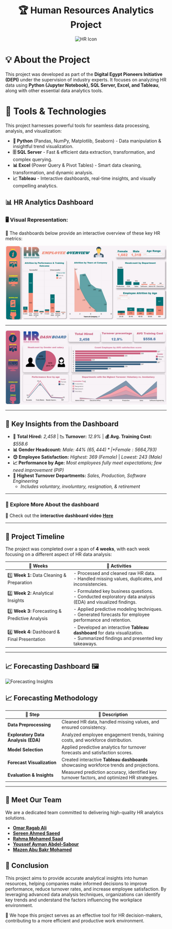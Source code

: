 <h1 align="center">🏆 Human Resources Analytics Project</h1>

<p align="center">
  <img src="https://cdn-icons-png.flaticon.com/128/3135/3135715.png" alt="HR Icon" width="200"/>
</p>



# 💡 About the Project 
This project was developed as part of the **Digital Egypt Pioneers Initiative (DEPI)** under the supervision of industry experts. It focuses on analyzing HR data using **Python (Jupyter Notebook), SQL Server, Excel, and Tableau**, along with other essential data analytics tools.  


# 🚀 Tools & Technologies

This project harnesses powerful tools for seamless data processing, analysis, and visualization:

- **🐍 Python** (Pandas, NumPy, Matplotlib, Seaborn) - Data manipulation & insightful trend visualization.
- **🗄️ SQL Server** - Fast & efficient data extraction, transformation, and complex querying.
- **📊 Excel** (Power Query & Pivot Tables) - Smart data cleaning, transformation, and dynamic analysis.
- **📈 Tableau** - Interactive dashboards, real-time insights, and visually compelling analytics.


## 📊 HR Analytics Dashboard  

### 🖥️ Visual Representation:
📌 The dashboards below provide an interactive overview of these key HR metrics:


![HR Overview Dashboard](project_image's/HR%20overview%20dashboard.jpg)  

---

![HR Summary Dashboard](project_image's/HR%20summary%20dashboard.jpg)  

---  

## 🔹 **Key Insights from the Dashboard**
- **👥 Total Hired:** *2,458* | **📉 Turnover:** *12.9%* | **💰 Avg. Training Cost:** *$558.6*  
- **📊 Gender Headcount:** *Male: 44% ($65,444)* | *Female: 56% ($64,793)*  
- **😊 Employee Satisfaction:** *Highest: 369 (Female)* | *Lowest: 243 (Male)*  
- **📈 Performance by Age:** *Most employees fully meet expectations; few need improvement (PIP)*  
- **🏢 Highest Turnover Departments:** *Sales, Production, Software Engineering*  
  - *Includes voluntary, involuntary, resignation, & retirement*  
--- 
### 🚀 Explore More About the dashboard 
🔹 Check out the **interactive dashboard video** [**Here**](project_image's/interactive%20dashboard.mp4) 

---

## 📅 Project Timeline 
The project was completed over a span of **4 weeks**, with each week focusing on a different aspect of HR data analysis:  

| 📆 **Weeks**     | 📌 **Activities**  |
|-----------------|------------------|
| 1️⃣ **Week 1:** Data Cleaning & Preparation  | - Processed and cleaned raw HR data.  <br> - Handled missing values, duplicates, and inconsistencies.  |
| 2️⃣ **Week 2:** Analytical Insights  | - Formulated key business questions.  <br> - Conducted exploratory data analysis (EDA) and visualized findings.  |
| 3️⃣ **Week 3:** Forecasting & Predictive Analysis  | - Applied predictive modeling techniques.  <br> - Generated forecasts for employee performance and retention.  |
| 4️⃣ **Week 4:** Dashboard & Final Presentation  | - Developed an interactive **Tableau dashboard** for data visualization.  <br> - Summarized findings and presented key takeaways.  |

---

## 📈 Forecasting Dashboard 🖼️

![Forecasting Insights](https://github.com/user-attachments/assets/4b3dc16f-0700-4a04-abdb-6a288fd6a36a)  

## 📈 Forecasting Methodology  

| 🔹 Step                 | 📝 Description |
|-------------------------|------------------------------------------------|
| **Data Preprocessing**  | Cleaned HR data, handled missing values, and ensured consistency. |
| **Exploratory Data Analysis (EDA)**  | Analyzed employee engagement trends, training costs, and workforce distribution. |
| **Model Selection**     | Applied predictive analytics for turnover forecasts and satisfaction scores. |
| **Forecast Visualization** | Created interactive **Tableau dashboards** showcasing workforce trends and projections. |
| **Evaluation & Insights**  | Measured prediction accuracy, identified key turnover factors, and optimized HR strategies. |

---

## 👥 Meet Our Team
We are a dedicated team committed to delivering high-quality HR analytics solutions.
- **[Omar Ragab Ali](https://www.linkedin.com/in/omar-rageb)**
- **[Sereen Ahmed Saeed](https://www.linkedin.com/in/sereen-alsid-16993231a)**
- **[Rahma Mohamed Saad](https://www.linkedin.com/in/rahma-mohammed-326167295)**
- **[Youssef Ayman Abdel-Sabour](https://www.linkedin.com/in/youssefayman8)**
- **[Mazen Abu Bakr Mohamed](http://linkedin.com/in/mazen-el-nady-39b054289)**

## 🎯 Conclusion

This project aims to provide accurate analytical insights into human resources, helping companies make informed decisions to improve performance, reduce turnover rates, and increase employee satisfaction. By leveraging advanced data analysis techniques, organizations can identify key trends and understand the factors influencing the workplace environment.

🚀 We hope this project serves as an effective tool for HR decision-makers, contributing to a more efficient and productive work environment.


